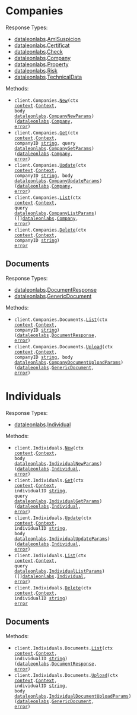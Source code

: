# Companies

Response Types:

- <a href="https://pkg.go.dev/github.com/stainless-sdks/dataleonlabs-go">dataleonlabs</a>.<a href="https://pkg.go.dev/github.com/stainless-sdks/dataleonlabs-go#AmlSuspicion">AmlSuspicion</a>
- <a href="https://pkg.go.dev/github.com/stainless-sdks/dataleonlabs-go">dataleonlabs</a>.<a href="https://pkg.go.dev/github.com/stainless-sdks/dataleonlabs-go#Certificat">Certificat</a>
- <a href="https://pkg.go.dev/github.com/stainless-sdks/dataleonlabs-go">dataleonlabs</a>.<a href="https://pkg.go.dev/github.com/stainless-sdks/dataleonlabs-go#Check">Check</a>
- <a href="https://pkg.go.dev/github.com/stainless-sdks/dataleonlabs-go">dataleonlabs</a>.<a href="https://pkg.go.dev/github.com/stainless-sdks/dataleonlabs-go#Company">Company</a>
- <a href="https://pkg.go.dev/github.com/stainless-sdks/dataleonlabs-go">dataleonlabs</a>.<a href="https://pkg.go.dev/github.com/stainless-sdks/dataleonlabs-go#Property">Property</a>
- <a href="https://pkg.go.dev/github.com/stainless-sdks/dataleonlabs-go">dataleonlabs</a>.<a href="https://pkg.go.dev/github.com/stainless-sdks/dataleonlabs-go#Risk">Risk</a>
- <a href="https://pkg.go.dev/github.com/stainless-sdks/dataleonlabs-go">dataleonlabs</a>.<a href="https://pkg.go.dev/github.com/stainless-sdks/dataleonlabs-go#TechnicalData">TechnicalData</a>

Methods:

- <code title="post /companies">client.Companies.<a href="https://pkg.go.dev/github.com/stainless-sdks/dataleonlabs-go#CompanyService.New">New</a>(ctx <a href="https://pkg.go.dev/context">context</a>.<a href="https://pkg.go.dev/context#Context">Context</a>, body <a href="https://pkg.go.dev/github.com/stainless-sdks/dataleonlabs-go">dataleonlabs</a>.<a href="https://pkg.go.dev/github.com/stainless-sdks/dataleonlabs-go#CompanyNewParams">CompanyNewParams</a>) (<a href="https://pkg.go.dev/github.com/stainless-sdks/dataleonlabs-go">dataleonlabs</a>.<a href="https://pkg.go.dev/github.com/stainless-sdks/dataleonlabs-go#Company">Company</a>, <a href="https://pkg.go.dev/builtin#error">error</a>)</code>
- <code title="get /companies/{company_id}">client.Companies.<a href="https://pkg.go.dev/github.com/stainless-sdks/dataleonlabs-go#CompanyService.Get">Get</a>(ctx <a href="https://pkg.go.dev/context">context</a>.<a href="https://pkg.go.dev/context#Context">Context</a>, companyID <a href="https://pkg.go.dev/builtin#string">string</a>, query <a href="https://pkg.go.dev/github.com/stainless-sdks/dataleonlabs-go">dataleonlabs</a>.<a href="https://pkg.go.dev/github.com/stainless-sdks/dataleonlabs-go#CompanyGetParams">CompanyGetParams</a>) (<a href="https://pkg.go.dev/github.com/stainless-sdks/dataleonlabs-go">dataleonlabs</a>.<a href="https://pkg.go.dev/github.com/stainless-sdks/dataleonlabs-go#Company">Company</a>, <a href="https://pkg.go.dev/builtin#error">error</a>)</code>
- <code title="put /companies/{company_id}">client.Companies.<a href="https://pkg.go.dev/github.com/stainless-sdks/dataleonlabs-go#CompanyService.Update">Update</a>(ctx <a href="https://pkg.go.dev/context">context</a>.<a href="https://pkg.go.dev/context#Context">Context</a>, companyID <a href="https://pkg.go.dev/builtin#string">string</a>, body <a href="https://pkg.go.dev/github.com/stainless-sdks/dataleonlabs-go">dataleonlabs</a>.<a href="https://pkg.go.dev/github.com/stainless-sdks/dataleonlabs-go#CompanyUpdateParams">CompanyUpdateParams</a>) (<a href="https://pkg.go.dev/github.com/stainless-sdks/dataleonlabs-go">dataleonlabs</a>.<a href="https://pkg.go.dev/github.com/stainless-sdks/dataleonlabs-go#Company">Company</a>, <a href="https://pkg.go.dev/builtin#error">error</a>)</code>
- <code title="get /companies">client.Companies.<a href="https://pkg.go.dev/github.com/stainless-sdks/dataleonlabs-go#CompanyService.List">List</a>(ctx <a href="https://pkg.go.dev/context">context</a>.<a href="https://pkg.go.dev/context#Context">Context</a>, query <a href="https://pkg.go.dev/github.com/stainless-sdks/dataleonlabs-go">dataleonlabs</a>.<a href="https://pkg.go.dev/github.com/stainless-sdks/dataleonlabs-go#CompanyListParams">CompanyListParams</a>) ([]<a href="https://pkg.go.dev/github.com/stainless-sdks/dataleonlabs-go">dataleonlabs</a>.<a href="https://pkg.go.dev/github.com/stainless-sdks/dataleonlabs-go#Company">Company</a>, <a href="https://pkg.go.dev/builtin#error">error</a>)</code>
- <code title="delete /companies/{company_id}">client.Companies.<a href="https://pkg.go.dev/github.com/stainless-sdks/dataleonlabs-go#CompanyService.Delete">Delete</a>(ctx <a href="https://pkg.go.dev/context">context</a>.<a href="https://pkg.go.dev/context#Context">Context</a>, companyID <a href="https://pkg.go.dev/builtin#string">string</a>) <a href="https://pkg.go.dev/builtin#error">error</a></code>

## Documents

Response Types:

- <a href="https://pkg.go.dev/github.com/stainless-sdks/dataleonlabs-go">dataleonlabs</a>.<a href="https://pkg.go.dev/github.com/stainless-sdks/dataleonlabs-go#DocumentResponse">DocumentResponse</a>
- <a href="https://pkg.go.dev/github.com/stainless-sdks/dataleonlabs-go">dataleonlabs</a>.<a href="https://pkg.go.dev/github.com/stainless-sdks/dataleonlabs-go#GenericDocument">GenericDocument</a>

Methods:

- <code title="get /companies/{company_id}/documents">client.Companies.Documents.<a href="https://pkg.go.dev/github.com/stainless-sdks/dataleonlabs-go#CompanyDocumentService.List">List</a>(ctx <a href="https://pkg.go.dev/context">context</a>.<a href="https://pkg.go.dev/context#Context">Context</a>, companyID <a href="https://pkg.go.dev/builtin#string">string</a>) (<a href="https://pkg.go.dev/github.com/stainless-sdks/dataleonlabs-go">dataleonlabs</a>.<a href="https://pkg.go.dev/github.com/stainless-sdks/dataleonlabs-go#DocumentResponse">DocumentResponse</a>, <a href="https://pkg.go.dev/builtin#error">error</a>)</code>
- <code title="post /companies/{company_id}/documents">client.Companies.Documents.<a href="https://pkg.go.dev/github.com/stainless-sdks/dataleonlabs-go#CompanyDocumentService.Upload">Upload</a>(ctx <a href="https://pkg.go.dev/context">context</a>.<a href="https://pkg.go.dev/context#Context">Context</a>, companyID <a href="https://pkg.go.dev/builtin#string">string</a>, body <a href="https://pkg.go.dev/github.com/stainless-sdks/dataleonlabs-go">dataleonlabs</a>.<a href="https://pkg.go.dev/github.com/stainless-sdks/dataleonlabs-go#CompanyDocumentUploadParams">CompanyDocumentUploadParams</a>) (<a href="https://pkg.go.dev/github.com/stainless-sdks/dataleonlabs-go">dataleonlabs</a>.<a href="https://pkg.go.dev/github.com/stainless-sdks/dataleonlabs-go#GenericDocument">GenericDocument</a>, <a href="https://pkg.go.dev/builtin#error">error</a>)</code>

# Individuals

Response Types:

- <a href="https://pkg.go.dev/github.com/stainless-sdks/dataleonlabs-go">dataleonlabs</a>.<a href="https://pkg.go.dev/github.com/stainless-sdks/dataleonlabs-go#Individual">Individual</a>

Methods:

- <code title="post /individuals">client.Individuals.<a href="https://pkg.go.dev/github.com/stainless-sdks/dataleonlabs-go#IndividualService.New">New</a>(ctx <a href="https://pkg.go.dev/context">context</a>.<a href="https://pkg.go.dev/context#Context">Context</a>, body <a href="https://pkg.go.dev/github.com/stainless-sdks/dataleonlabs-go">dataleonlabs</a>.<a href="https://pkg.go.dev/github.com/stainless-sdks/dataleonlabs-go#IndividualNewParams">IndividualNewParams</a>) (<a href="https://pkg.go.dev/github.com/stainless-sdks/dataleonlabs-go">dataleonlabs</a>.<a href="https://pkg.go.dev/github.com/stainless-sdks/dataleonlabs-go#Individual">Individual</a>, <a href="https://pkg.go.dev/builtin#error">error</a>)</code>
- <code title="get /individuals/{individual_id}">client.Individuals.<a href="https://pkg.go.dev/github.com/stainless-sdks/dataleonlabs-go#IndividualService.Get">Get</a>(ctx <a href="https://pkg.go.dev/context">context</a>.<a href="https://pkg.go.dev/context#Context">Context</a>, individualID <a href="https://pkg.go.dev/builtin#string">string</a>, query <a href="https://pkg.go.dev/github.com/stainless-sdks/dataleonlabs-go">dataleonlabs</a>.<a href="https://pkg.go.dev/github.com/stainless-sdks/dataleonlabs-go#IndividualGetParams">IndividualGetParams</a>) (<a href="https://pkg.go.dev/github.com/stainless-sdks/dataleonlabs-go">dataleonlabs</a>.<a href="https://pkg.go.dev/github.com/stainless-sdks/dataleonlabs-go#Individual">Individual</a>, <a href="https://pkg.go.dev/builtin#error">error</a>)</code>
- <code title="put /individuals/{individual_id}">client.Individuals.<a href="https://pkg.go.dev/github.com/stainless-sdks/dataleonlabs-go#IndividualService.Update">Update</a>(ctx <a href="https://pkg.go.dev/context">context</a>.<a href="https://pkg.go.dev/context#Context">Context</a>, individualID <a href="https://pkg.go.dev/builtin#string">string</a>, body <a href="https://pkg.go.dev/github.com/stainless-sdks/dataleonlabs-go">dataleonlabs</a>.<a href="https://pkg.go.dev/github.com/stainless-sdks/dataleonlabs-go#IndividualUpdateParams">IndividualUpdateParams</a>) (<a href="https://pkg.go.dev/github.com/stainless-sdks/dataleonlabs-go">dataleonlabs</a>.<a href="https://pkg.go.dev/github.com/stainless-sdks/dataleonlabs-go#Individual">Individual</a>, <a href="https://pkg.go.dev/builtin#error">error</a>)</code>
- <code title="get /individuals">client.Individuals.<a href="https://pkg.go.dev/github.com/stainless-sdks/dataleonlabs-go#IndividualService.List">List</a>(ctx <a href="https://pkg.go.dev/context">context</a>.<a href="https://pkg.go.dev/context#Context">Context</a>, query <a href="https://pkg.go.dev/github.com/stainless-sdks/dataleonlabs-go">dataleonlabs</a>.<a href="https://pkg.go.dev/github.com/stainless-sdks/dataleonlabs-go#IndividualListParams">IndividualListParams</a>) ([]<a href="https://pkg.go.dev/github.com/stainless-sdks/dataleonlabs-go">dataleonlabs</a>.<a href="https://pkg.go.dev/github.com/stainless-sdks/dataleonlabs-go#Individual">Individual</a>, <a href="https://pkg.go.dev/builtin#error">error</a>)</code>
- <code title="delete /individuals/{individual_id}">client.Individuals.<a href="https://pkg.go.dev/github.com/stainless-sdks/dataleonlabs-go#IndividualService.Delete">Delete</a>(ctx <a href="https://pkg.go.dev/context">context</a>.<a href="https://pkg.go.dev/context#Context">Context</a>, individualID <a href="https://pkg.go.dev/builtin#string">string</a>) <a href="https://pkg.go.dev/builtin#error">error</a></code>

## Documents

Methods:

- <code title="get /individuals/{individual_id}/documents">client.Individuals.Documents.<a href="https://pkg.go.dev/github.com/stainless-sdks/dataleonlabs-go#IndividualDocumentService.List">List</a>(ctx <a href="https://pkg.go.dev/context">context</a>.<a href="https://pkg.go.dev/context#Context">Context</a>, individualID <a href="https://pkg.go.dev/builtin#string">string</a>) (<a href="https://pkg.go.dev/github.com/stainless-sdks/dataleonlabs-go">dataleonlabs</a>.<a href="https://pkg.go.dev/github.com/stainless-sdks/dataleonlabs-go#DocumentResponse">DocumentResponse</a>, <a href="https://pkg.go.dev/builtin#error">error</a>)</code>
- <code title="post /individuals/{individual_id}/documents">client.Individuals.Documents.<a href="https://pkg.go.dev/github.com/stainless-sdks/dataleonlabs-go#IndividualDocumentService.Upload">Upload</a>(ctx <a href="https://pkg.go.dev/context">context</a>.<a href="https://pkg.go.dev/context#Context">Context</a>, individualID <a href="https://pkg.go.dev/builtin#string">string</a>, body <a href="https://pkg.go.dev/github.com/stainless-sdks/dataleonlabs-go">dataleonlabs</a>.<a href="https://pkg.go.dev/github.com/stainless-sdks/dataleonlabs-go#IndividualDocumentUploadParams">IndividualDocumentUploadParams</a>) (<a href="https://pkg.go.dev/github.com/stainless-sdks/dataleonlabs-go">dataleonlabs</a>.<a href="https://pkg.go.dev/github.com/stainless-sdks/dataleonlabs-go#GenericDocument">GenericDocument</a>, <a href="https://pkg.go.dev/builtin#error">error</a>)</code>
